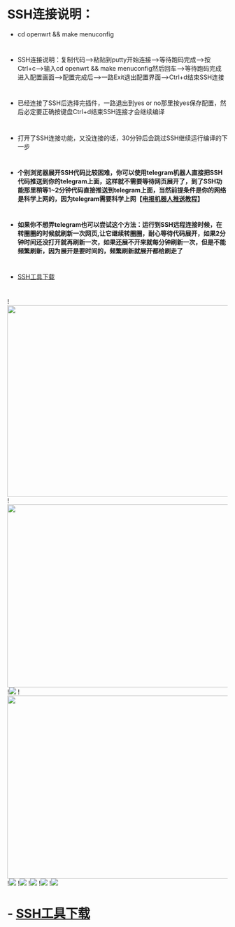 # SSH连接说明：
- cd openwrt && make menuconfig
#
- SSH连接说明：复制代码-->粘贴到putty开始连接-->等待跑码完成-->按Ctrl+c-->输入cd openwrt && make menuconfig然后回车-->等待跑码完成进入配置画面-->配置完成后-->一路Exit退出配置界面-->Ctrl+d结束SSH连接
#
- 已经连接了SSH后选择完插件，一路退出到yes or no那里按yes保存配置，然后必定要正确按键盘Ctrl+d结束SSH连接才会继续编译
#
- 打开了SSH连接功能，又没连接的话，30分钟后会跳过SSH继续运行编译的下一步
#
- #### 个别浏览器展开SSH代码比较困难，你可以使用telegram机器人直接把SSH代码推送到你的telegram上面，这样就不需要等待网页展开了，到了SSH功能那里稍等1~2分钟代码直接推送到telegram上面，当然前提条件是你的网络是科学上网的，因为telegram需要科学上网【[电报机器人推送教程](https://github.com/danshui-git/shuoming/blob/master/bot.md)】
#
- #### 如果你不想弄telegram也可以尝试这个方法：运行到SSH远程连接时候，在转圈圈的时候就刷新一次网页,让它继续转圈圈，耐心等待代码展开，如果2分钟时间还没打开就再刷新一次，如果还展不开来就每分钟刷新一次，但是不能频繁刷新，因为展开是要时间的，频繁刷新就展开都给刷走了
#
- [SSH工具下载](https://www.chiark.greenend.org.uk/~sgtatham/putty/releases/0.74.html)
#

!<img src="https://github.com/danshui-git/shuoming/blob/master/doc/ssh3.png" width="650" height="438" />
!<img src="https://github.com/danshui-git/shuoming/blob/master/doc/01.png" width="650" height="418" />
!<img src="https://github.com/danshui-git/shuoming/blob/master/doc/02.png" />
!<img src="https://github.com/danshui-git/shuoming/blob/master/doc/003.png" width="650" height="418" />
!<img src="https://github.com/danshui-git/shuoming/blob/master/doc/03.png" />
!<img src="https://github.com/danshui-git/shuoming/blob/master/doc/04.png" />
!<img src="https://github.com/danshui-git/shuoming/blob/master/doc/05.png" />
!<img src="https://github.com/danshui-git/shuoming/blob/master/doc/06.png" />
!<img src="https://github.com/danshui-git/shuoming/blob/master/doc/07.png" />
#
# - [SSH工具下载](https://www.chiark.greenend.org.uk/~sgtatham/putty/releases/0.74.html)
